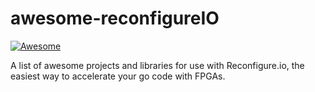 # awesome-reconfigureIO
[![Awesome](https://awesome.re/badge-flat.svg)](https://awesome.re)

A list of awesome projects and libraries for use with Reconfigure.io, the easiest way to accelerate your go code with FPGAs.
